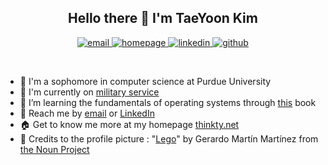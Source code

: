 <h2
  align="center"
>
  Hello there 👋 I'm TaeYoon Kim
</h2>
<p
  align="center"
>
  <a
    href="mailto:just4ink007@gmail.com"
  >
    <img
      src="https://img.shields.io/static/v1?style=flat-square&logo=gmail&label=%20&message=Email&color=fff"
      alt="email"
    >
  </a>
  <a
    href="https://thinkty.net"
  >
    <img
      src="https://img.shields.io/static/v1?style=flat-square&logo=jekyll&label=%20&message=Homepage&color=CC0000"
      alt="homepage"
    >
  </a>
  <a
    href="https://www.linkedin.com/in/thinkty/"
  >
    <img
      src="https://img.shields.io/static/v1?style=flat-square&logo=linkedin&label=%20&message=LinkedIn&color=0077B5"
      alt="linkedin"
    >
  </a>
  <a
    href="https://github.com/thinkty"
  >
    <img
      src="https://img.shields.io/static/v1?style=flat-square&logo=github&label=%20&message=Github&color=181717"
      alt="github"
    >
  </a>
</p>
<br/>

- 🏫 I'm a sophomore in computer science at Purdue University
- 💼 I'm currently on [military service](https://en.wikipedia.org/wiki/Conscription_in_South_Korea)
- 📖 I’m learning the fundamentals of operating systems through [this](https://www.wiley.com/en-us/Operating+System+Concepts%2C+10th+Edition-p-9781119320913) book
- 🤙 Reach me by [email](mailto:just4ink007@gmail.com) or [LinkedIn](https://www.linkedin.com/in/thinkty/)
- 🏠 Get to know me more at my homepage [thinkty.net](https://thinkty.net/)
- 👏 Credits to the profile picture : "[Lego](https://thenounproject.com/search/?q=lego&i=327572)" by Gerardo Martín Martínez from [the Noun Project](https://thenounproject.com/)
